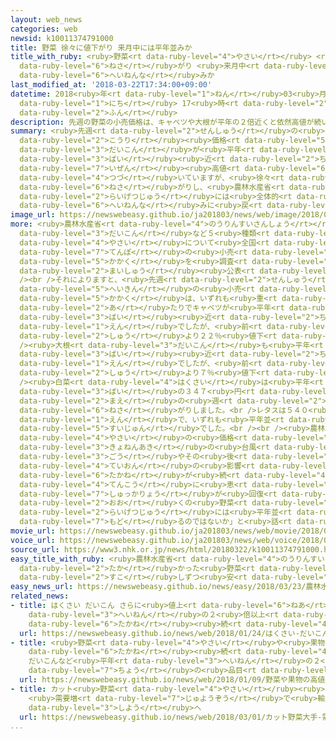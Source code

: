 ```yaml
---
layout: web_news
categories: web
newsid: k10011374791000
title: 野菜 徐々に値下がり 来月中には平年並みか
title_with_ruby: <ruby>野菜<rt data-ruby-level="4">やさい</rt></ruby> <ruby>徐々<rt data-ruby-level="7">じょじょ</rt></ruby>に<ruby>値下<rt
  data-ruby-level="6">ねさ</rt></ruby>がり <ruby>来月中<rt data-ruby-level="2">らいげつじゅう</rt></ruby>には<ruby>平年並<rt
  data-ruby-level="6">へいねんな</rt></ruby>みか
last_modified_at: '2018-03-22T17:34:00+09:00'
datetime: 2018<ruby>年<rt data-ruby-level="1">ねん</rt></ruby>03<ruby>月<rt data-ruby-level="1">がつ</rt></ruby>22<ruby>日<rt
  data-ruby-level="1">にち</rt></ruby> 17<ruby>時<rt data-ruby-level="2">じ</rt></ruby>34<ruby>分<rt
  data-ruby-level="2">ふん</rt></ruby>
description: 先週の野菜の小売価格は、キャベツや大根が平年の２倍近くと依然高値が続いていますが、徐々に値下がりし、農林水産省は来月中には全体的に平年並みに戻るのではないかとしています。
summary: <ruby>先週<rt data-ruby-level="2">せんしゅう</rt></ruby>の<ruby>野菜<rt data-ruby-level="4">やさい</rt></ruby>の<ruby>小売<rt
  data-ruby-level="2">こうり</rt></ruby><ruby>価格<rt data-ruby-level="5">かかく</rt></ruby>は、キャベツや<ruby>大根<rt
  data-ruby-level="3">だいこん</rt></ruby>が<ruby>平年<rt data-ruby-level="3">へいねん</rt></ruby>の２<ruby>倍<rt
  data-ruby-level="3">ばい</rt></ruby><ruby>近<rt data-ruby-level="2">ちか</rt></ruby>くと<ruby>依然<rt
  data-ruby-level="7">いぜん</rt></ruby><ruby>高値<rt data-ruby-level="6">たかね</rt></ruby>が<ruby>続<rt
  data-ruby-level="4">つづ</rt></ruby>いていますが、<ruby>徐々<rt data-ruby-level="7">じょじょ</rt></ruby>に<ruby>値下<rt
  data-ruby-level="6">ねさ</rt></ruby>がりし、<ruby>農林水産省<rt data-ruby-level="4">のうりんすいさんしょう</rt></ruby>は<ruby>来月中<rt
  data-ruby-level="2">らいげつじゅう</rt></ruby>には<ruby>全体的<rt data-ruby-level="4">ぜんたいてき</rt></ruby>に<ruby>平年並<rt
  data-ruby-level="6">へいねんな</rt></ruby>みに<ruby>戻<rt data-ruby-level="7">もど</rt></ruby>るのではないかとしています。
image_url: https://newswebeasy.github.io/ja201803/news/web/image/2018/03/22/K10011374791_1803221735_1803221737_01_02.jpg
more: <ruby>農林水産省<rt data-ruby-level="4">のうりんすいさんしょう</rt></ruby>は、キャベツや<ruby>大根<rt
  data-ruby-level="3">だいこん</rt></ruby>など５<ruby>種類<rt data-ruby-level="4">しゅるい</rt></ruby>の<ruby>野菜<rt
  data-ruby-level="4">やさい</rt></ruby>について<ruby>全国<rt data-ruby-level="3">ぜんこく</rt></ruby>のスーパーなど４７０<ruby>店舗<rt
  data-ruby-level="7">てんぽ</rt></ruby>の<ruby>小売<rt data-ruby-level="2">こうり</rt></ruby><ruby>価格<rt
  data-ruby-level="5">かかく</rt></ruby>を<ruby>調査<rt data-ruby-level="5">ちょうさ</rt></ruby>して<ruby>毎週<rt
  data-ruby-level="2">まいしゅう</rt></ruby><ruby>公表<rt data-ruby-level="3">こうひょう</rt></ruby>しています。<br
  /><br />それによりますと、<ruby>先週<rt data-ruby-level="2">せんしゅう</rt></ruby>の<ruby>全国<rt data-ruby-level="3">ぜんこく</rt></ruby><ruby>平均<rt
  data-ruby-level="5">へいきん</rt></ruby>の<ruby>小売<rt data-ruby-level="2">こうり</rt></ruby><ruby>価格<rt
  data-ruby-level="5">かかく</rt></ruby>は、いずれも<ruby>重<rt data-ruby-level="3">おも</rt></ruby>さ１キロ<ruby>当<rt
  data-ruby-level="2">あ</rt></ruby>たりでキャベツが<ruby>平年<rt data-ruby-level="3">へいねん</rt></ruby>の２<ruby>倍<rt
  data-ruby-level="3">ばい</rt></ruby><ruby>近<rt data-ruby-level="2">ちか</rt></ruby>い３３５<ruby>円<rt
  data-ruby-level="1">えん</rt></ruby>でしたが、<ruby>前<rt data-ruby-level="2">まえ</rt></ruby>の<ruby>週<rt
  data-ruby-level="2">しゅう</rt></ruby>より２２％<ruby>値下<rt data-ruby-level="6">ねさ</rt></ruby>がりしました。<br
  /><ruby>大根<rt data-ruby-level="3">だいこん</rt></ruby>も<ruby>平年<rt data-ruby-level="3">へいねん</rt></ruby>の２<ruby>倍<rt
  data-ruby-level="3">ばい</rt></ruby><ruby>近<rt data-ruby-level="2">ちか</rt></ruby>い２９６<ruby>円<rt
  data-ruby-level="1">えん</rt></ruby>でしたが、<ruby>前<rt data-ruby-level="2">まえ</rt></ruby>の<ruby>週<rt
  data-ruby-level="2">しゅう</rt></ruby>より７％<ruby>値下<rt data-ruby-level="6">ねさ</rt></ruby>がり。<br
  /><ruby>白菜<rt data-ruby-level="4">はくさい</rt></ruby>は<ruby>平年<rt data-ruby-level="3">へいねん</rt></ruby>の１.８<ruby>倍<rt
  data-ruby-level="3">ばい</rt></ruby>の３４７<ruby>円<rt data-ruby-level="1">えん</rt></ruby>で、<ruby>前<rt
  data-ruby-level="2">まえ</rt></ruby>の<ruby>週<rt data-ruby-level="2">しゅう</rt></ruby>より９％<ruby>値下<rt
  data-ruby-level="6">ねさ</rt></ruby>がりしました。<br />レタスは５４０<ruby>円<rt data-ruby-level="1">えん</rt></ruby>、トマトは６８９<ruby>円<rt
  data-ruby-level="1">えん</rt></ruby>で、いずれも<ruby>平年並<rt data-ruby-level="6">へいねんな</rt></ruby>みの<ruby>水準<rt
  data-ruby-level="5">すいじゅん</rt></ruby>でした。<br /><br /><ruby>農林水産省<rt data-ruby-level="4">のうりんすいさんしょう</rt></ruby>は「<ruby>野菜<rt
  data-ruby-level="4">やさい</rt></ruby>の<ruby>価格<rt data-ruby-level="5">かかく</rt></ruby>は<ruby>去年秋<rt
  data-ruby-level="3">きょねんあき</rt></ruby>の<ruby>台風<rt data-ruby-level="2">たいふう</rt></ruby>２１<ruby>号<rt
  data-ruby-level="3">ごう</rt></ruby>やその<ruby>後<rt data-ruby-level="2">ご</rt></ruby>の<ruby>低温<rt
  data-ruby-level="4">ていおん</rt></ruby>の<ruby>影響<rt data-ruby-level="7">えいきょう</rt></ruby>で<ruby>高値<rt
  data-ruby-level="6">たかね</rt></ruby>が<ruby>続<rt data-ruby-level="4">つづ</rt></ruby>いてきたが、このところ<ruby>天候<rt
  data-ruby-level="4">てんこう</rt></ruby>に<ruby>恵<rt data-ruby-level="7">めぐ</rt></ruby>まれ、<ruby>出荷量<rt
  data-ruby-level="7">しゅっかりょう</rt></ruby>が<ruby>回復<rt data-ruby-level="5">かいふく</rt></ruby>してきていて、<ruby>多<rt
  data-ruby-level="2">おお</rt></ruby>くの<ruby>野菜<rt data-ruby-level="4">やさい</rt></ruby>で<ruby>来月中<rt
  data-ruby-level="2">らいげつじゅう</rt></ruby>には<ruby>平年並<rt data-ruby-level="6">へいねんな</rt></ruby>みに<ruby>戻<rt
  data-ruby-level="7">もど</rt></ruby>るのではないか」と<ruby>話<rt data-ruby-level="2">はな</rt></ruby>しています。
movie_url: https://newswebeasy.github.io/ja201803/news/web/movie/2018/03/22/k10011374791_201803221812_201803221816.mp4
voice_url: https://newswebeasy.github.io/ja201803/news/web/voice/2018/03/22/k10011374791_201803221812_201803221816.mp3
source_url: https://www3.nhk.or.jp/news/html/20180322/k10011374791000.html
easy_title_with_ruby: <ruby>農林水産省<rt data-ruby-level="4">のうりんすいさんしょう</rt></ruby> <ruby>高<rt
  data-ruby-level="2">たか</rt></ruby>かった<ruby>野菜<rt data-ruby-level="4">やさい</rt></ruby>が<ruby>少<rt
  data-ruby-level="2">すこ</rt></ruby>しずつ<ruby>安<rt data-ruby-level="3">やす</rt></ruby>くなってきた
easy_news_url: https://newswebeasy.github.io/news/easy/2018/03/23/農林水産省-高かった野菜が少しずつ安くなってきた
related_news:
- title: はくさい だいこん さらに<ruby>値上<rt data-ruby-level="6">ねあ</rt></ruby>がり <ruby>平年<rt
    data-ruby-level="3">へいねん</rt></ruby>の２<ruby>倍以上<rt data-ruby-level="4">ばいいじょう</rt></ruby>の<ruby>高値<rt
    data-ruby-level="6">たかね</rt></ruby><ruby>続<rt data-ruby-level="4">つづ</rt></ruby>く
  url: https://newswebeasy.github.io/news/web/2018/01/24/はくさい-だいこん-さらに値上がり-平年の2倍以上の高値続く
- title: <ruby>野菜<rt data-ruby-level="4">やさい</rt></ruby>や<ruby>果物<rt data-ruby-level="8">くだもの</rt></ruby>の<ruby>高値<rt
    data-ruby-level="6">たかね</rt></ruby><ruby>続<rt data-ruby-level="4">つづ</rt></ruby>く
    だいこんなど<ruby>平年<rt data-ruby-level="3">へいねん</rt></ruby>の２<ruby>倍<rt data-ruby-level="3">ばい</rt></ruby><ruby>超<rt
    data-ruby-level="7">ちょう</rt></ruby>の<ruby>品目<rt data-ruby-level="3">ひんもく</rt></ruby>も
  url: https://newswebeasy.github.io/news/web/2018/01/09/野菜や果物の高値続く-だいこんなど平年の2倍超の品目も
- title: カット<ruby>野菜<rt data-ruby-level="4">やさい</rt></ruby><ruby>大手<rt data-ruby-level="1">おおて</rt></ruby>
    <ruby>需要増<rt data-ruby-level="7">じゅようぞう</rt></ruby>で<ruby>輸入<rt data-ruby-level="5">ゆにゅう</rt></ruby>キャベツ<ruby>使用<rt
    data-ruby-level="3">しよう</rt></ruby>へ
  url: https://newswebeasy.github.io/news/web/2018/03/01/カット野菜大手-需要増で輸入キャベツ使用へ
...
```

